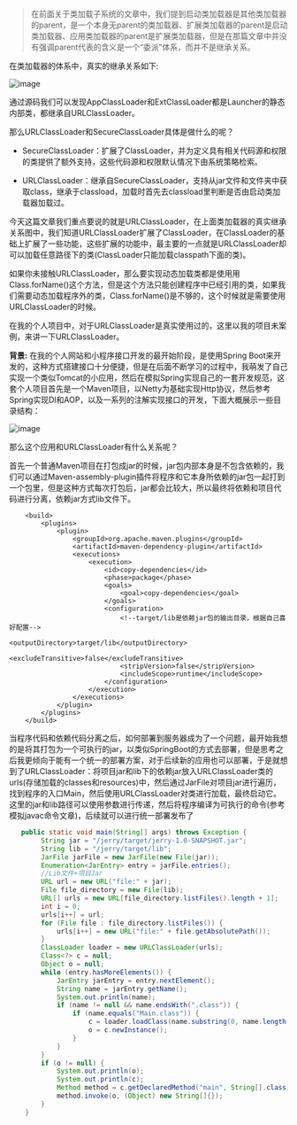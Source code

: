 > 在前面关于类加载子系统的文章中，我们提到启动类加载器是其他类加载器的parent，是一个本身无parent的类加载器、扩展类加载器的parent是启动类加载器、应用类加载器的parent是扩展类加载器，但是在那篇文章中并没有强调parent代表的含义是一个“委派”体系，而并不是继承关系。

在类加载器的体系中，真实的继承关系如下:

![image](http://p1.pstatp.com/large/pgc-image/23e2ef5f7a374290a2d48703243b77e0)

通过源码我们可以发现AppClassLoader和ExtClassLoader都是Launcher的静态内部类，都继承自URLClassLoader。

那么URLClassLoader和SecureClassLoader具体是做什么的呢？

* SecureClassLoader：扩展了ClassLoader，并为定义具有相关代码源和权限的类提供了额外支持，这些代码源和权限默认情况下由系统策略检索。

* URLClassLoader：继承自SecureClassLoader，支持从jar文件和文件夹中获取class，继承于classload，加载时首先去classload里判断是否由启动类加载器加载过。


今天这篇文章我们重点要说的就是URLClassLoader，在上面类加载器的真实继承关系图中，我们知道URLClassLoader扩展了ClassLoader，在ClassLoader的基础上扩展了一些功能，这些扩展的功能中，最主要的一点就是URLClassLoader却可以加载任意路径下的类(ClassLoader只能加载classpath下面的类)。

如果你未接触URLClassLoader，那么要实现动态加载类都是使用用Class.forName()这个方法，但是这个方法只能创建程序中已经引用的类，如果我们需要动态加载程序外的类，Class.forName()是不够的，这个时候就是需要使用URLClassLoader的时候。

在我的个人项目中，对于URLClassLoader是真实使用过的，这里以我的项目未案例，来讲一下URLClassLoader。

**背景:** 在我的个人网站和小程序接口开发的最开始阶段，是使用Spring Boot来开发的，这种方式搭建接口十分便捷，但是在后面不断学习的过程中，我萌发了自己实现一个类似Tomcat的小应用，然后在模拟Spring实现自己的一套开发规范，这套个人项目首先是一个Maven项目，以Netty为基础实现Http协议，然后参考Spring实现DI和AOP，以及一系列的注解实现接口的开发，下面大概展示一些目录结构：

![image](http://p1.pstatp.com/large/pgc-image/794cca4c37454743816dfc82957c9efe)

那么这个应用和URLClassLoader有什么关系呢？

首先一个普通Maven项目在打包成jar的时候，jar包内部本身是不包含依赖的，我们可以通过Maven-assembly-plugin插件将程序和它本身所依赖的jar包一起打到一个包里，但是这种方式每次打包后，jar都会比较大，所以最终将依赖和项目代码进行分离，依赖jar方式lib文件下。

```
    <build>
        <plugins>
            <plugin>
                <groupId>org.apache.maven.plugins</groupId>
                <artifactId>maven-dependency-plugin</artifactId>
                <executions>
                    <execution>
                        <id>copy-dependencies</id>
                        <phase>package</phase>
                        <goals>
                            <goal>copy-dependencies</goal>
                        </goals>
                        <configuration>
                            <!--target/lib是依赖jar包的输出目录，根据自己喜好配置-->
                            <outputDirectory>target/lib</outputDirectory>
                            <excludeTransitive>false</excludeTransitive>
                            <stripVersion>false</stripVersion>
                            <includeScope>runtime</includeScope>
                        </configuration>
                    </execution>
                </executions>
            </plugin>
        </plugins>
    </build>
```

当程序代码和依赖代码分离之后，如何部署到服务器成为了一个问题，最开始我想的是将其打包为一个可执行的jar，以类似SpringBoot的方式去部署，但是思考之后我更倾向于能有一个统一的部署方案，对于后续新的应用也可以部署，于是就想到了URLClassLoader：将项目jar和lib下的依赖jar放入URLClassLoader类的urls(存储加载的classes和resources)中，然后通过JarFile对项目jar进行遍历，找到程序的入口Main，然后使用URLClassLoader对类进行加载，最终启动它。这里的jar和lib路径可以使用参数进行传递，然后将程序编译为可执行的命令(参考模拟javac命令文章)，后续就可以进行统一部署发布了

```java
   public static void main(String[] args) throws Exception {
        String jar = "/jerry/target/jerry-1.0-SNAPSHOT.jar";
        String lib = "/jerry/target/lib";
        JarFile jarFile = new JarFile(new File(jar));
        Enumeration<JarEntry> entry = jarFile.entries();
        //Lib文件+项目Jar
        URL url = new URL("file:" + jar);
        File file_directory = new File(lib);
        URL[] urls = new URL[file_directory.listFiles().length + 1];
        int i = 0;
        urls[i++] = url;
        for (File file : file_directory.listFiles()) {
            urls[i++] = new URL("file:" + file.getAbsolutePath());
        }
        ClassLoader loader = new URLClassLoader(urls);
        Class<?> c = null;
        Object o = null;
        while (entry.hasMoreElements()) {
            JarEntry jarEntry = entry.nextElement();
            String name = jarEntry.getName();
            System.out.println(name);
            if (name != null && name.endsWith(".class")) {
                if (name.equals("Main.class")) {
                    c = loader.loadClass(name.substring(0, name.length() - 6));
                    o = c.newInstance();
                }
            }
        }
        if (o != null) {
            System.out.println(o);
            System.out.println(c);
            Method method = c.getDeclaredMethod("main", String[].class);
            method.invoke(o, (Object) new String[]{});
        }
    }
```